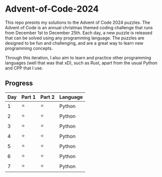 # Advent-of-Code-2024

This repo presnts my solutions to the Advent of Code 2024 puzzles. The Advent of Code is an annual christmas themed coding challenge that runs from December 1st to December 25th. Each day, a new puzzle is released that can be solved using any programming language. The puzzles are designed to be fun and challenging, and are a great way to learn new programming concepts.

Through this iteration, I also aim to learn and practice other programming languages (well that was that xD), such as Rust, apart from the usual Python and CPP that I use.

## Progress

| Day | Part 1 | Part 2 | Language |
| --- | ------ | ------ | -------- |
| 1 | :star: | :star: | Python |
| 2 | :star: | :star: | Python |
| 3 | :star: | :star: | Python |
| 4 | :star: | :star: | Python |
| 5 | :star: | :star: | Python |
| 6 | :star: | :star: | Python |
| 7 | :star: | :star: | Python |